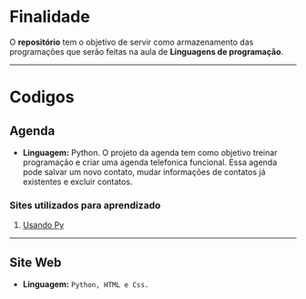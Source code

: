 # Finalidade 

O **repositório** tem o objetivo de servir como armazenamento das programações que serão feitas na aula de  **Linguagens de programação**.

--- 
# Codigos

## Agenda
- **Linguagem:** Python.
O projeto da agenda tem como objetivo treinar programação e criar uma agenda telefonica funcional. Essa agenda pode salvar um novo contato, mudar informações de contatos já existentes e excluir contatos.  

### **Sites utilizados para aprendizado**

1. [Usando Py](https://www.usandopy.com/pt/artigo/como-criar-uma-agenda-telefonica-em-python/#google_vignette)

--- 
## Site Web
- **Linguagem:** `Python, HTML e Css.`